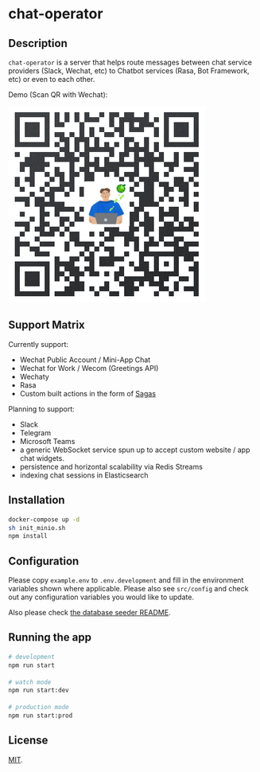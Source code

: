 # chat-operator

## Description

`chat-operator` is a server that helps route messages between chat service providers (Slack, Wechat, etc) to Chatbot services (Rasa, Bot Framework, etc) or even to each other.

Demo (Scan QR with Wechat):

![demo](demo.png)

## Support Matrix

Currently support:

- Wechat Public Account / Mini-App Chat
- Wechat for Work / Wecom (Greetings API)
- Wechaty
- Rasa
- Custom built actions in the form of [Sagas](https://github.com/xanthous-tech/chat-operator/blob/61d7065a5218f0b091fa032624014ced30b9b20d/src/route/sagas/ding-dong.sagas.ts)

Planning to support:

- Slack
- Telegram
- Microsoft Teams
- a generic WebSocket service spun up to accept custom website / app chat widgets.
- persistence and horizontal scalability via Redis Streams
- indexing chat sessions in Elasticsearch

## Installation

```bash
docker-compose up -d
sh init_minio.sh
npm install
```

## Configuration

Please copy `example.env` to `.env.development` and fill in the environment variables shown where applicable. Please also see `src/config` and check out any configuration variables you would like to update.

Also please check [the database seeder README](src/seeds/README.md).

## Running the app

```bash
# development
npm run start

# watch mode
npm run start:dev

# production mode
npm run start:prod
```

<!--
## Test

```bash
# unit tests
npm run test

# e2e tests
npm run test:e2e

# test coverage
npm run test:cov
```
-->

## License

[MIT](LICENSE).
